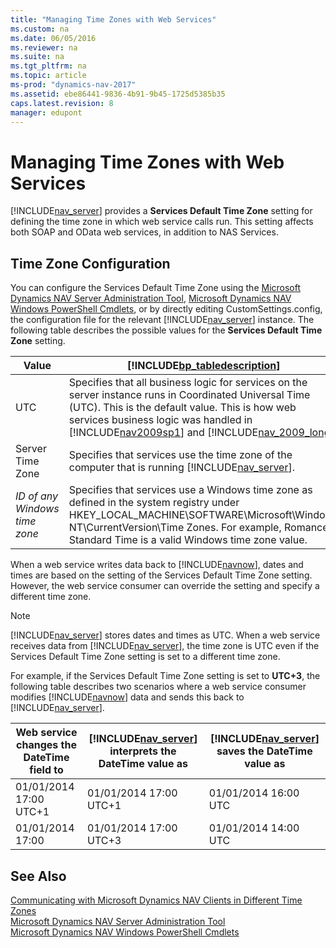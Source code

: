 ```yaml
---
title: "Managing Time Zones with Web Services"
ms.custom: na
ms.date: 06/05/2016
ms.reviewer: na
ms.suite: na
ms.tgt_pltfrm: na
ms.topic: article
ms-prod: "dynamics-nav-2017"
ms.assetid: ebe86441-9836-4b91-9b45-1725d5385b35
caps.latest.revision: 8
manager: edupont
---
```

# Managing Time Zones with Web Services
[!INCLUDE[nav_server](includes/nav_server_md.md)] provides a **Services Default Time Zone** setting for defining the time zone in which web service calls run. This setting affects both SOAP and OData web services, in addition to NAS Services.  
  
## Time Zone Configuration  
 You can configure the Services Default Time Zone using the [Microsoft Dynamics NAV Server Administration Tool](Microsoft-Dynamics-NAV-Server-Administration-Tool.md), [Microsoft Dynamics NAV Windows PowerShell Cmdlets](Microsoft-Dynamics-NAV-Windows-PowerShell-Cmdlets.md), or by directly editing CustomSettings.config, the configuration file for the relevant [!INCLUDE[nav_server](includes/nav_server_md.md)] instance. The following table describes the possible values for the **Services Default Time Zone** setting.  
  
|Value|[!INCLUDE[bp_tabledescription](includes/bp_tabledescription_md.md)]|  
|-----------|---------------------------------------|  
|UTC|Specifies that all business logic for services on the server instance runs in Coordinated Universal Time \(UTC\). This is the default value. This is how web services business logic was handled in [!INCLUDE[nav2009sp1](includes/nav2009sp1_md.md)] and [!INCLUDE[nav_2009_long](includes/nav_2009_long_md.md)].|  
|Server Time Zone|Specifies that services use the time zone of the computer that is running [!INCLUDE[nav_server](includes/nav_server_md.md)].|  
|*ID of any Windows time zone*|Specifies that services use a Windows time zone as defined in the system registry under HKEY\_LOCAL\_MACHINE\\SOFTWARE\\Microsoft\\Windows NT\\CurrentVersion\\Time Zones. For example, Romance Standard Time is a valid Windows time zone value.|  
  
 When a web service writes data back to [!INCLUDE[navnow](includes/navnow_md.md)], dates and times are based on the setting of the Services Default Time Zone setting. However, the web service consumer can override the setting and specify a different time zone.  
  
> [!NOTE]  
>  [!INCLUDE[nav_server](includes/nav_server_md.md)] stores dates and times as UTC. When a web service receives data from [!INCLUDE[nav_server](includes/nav_server_md.md)], the time zone is UTC even if the Services Default Time Zone setting is set to a different time zone.  
  
 For example, if the Services Default Time Zone setting is set to **UTC+3**, the following table describes two scenarios where a web service consumer modifies [!INCLUDE[navnow](includes/navnow_md.md)] data and sends this back to [!INCLUDE[nav_server](includes/nav_server_md.md)].  
  
|Web service changes the DateTime field to|[!INCLUDE[nav_server](includes/nav_server_md.md)] interprets the DateTime value as|[!INCLUDE[nav_server](includes/nav_server_md.md)] saves the DateTime value as|  
|-----------------------------------------------|---------------------------------------------------------------|----------------------------------------------------------|  
|01/01/2014 17:00 UTC+1|01/01/2014 17:00 UTC+1|01/01/2014 16:00 UTC|  
|01/01/2014 17:00|01/01/2014 17:00 UTC+3|01/01/2014 14:00 UTC|  
  
## See Also  
 [Communicating with Microsoft Dynamics NAV Clients in Different Time Zones](Communicating-with-Microsoft-Dynamics-NAV-Clients-in-Different-Time-Zones.md)   
 [Microsoft Dynamics NAV Server Administration Tool](Microsoft-Dynamics-NAV-Server-Administration-Tool.md)   
 [Microsoft Dynamics NAV Windows PowerShell Cmdlets](Microsoft-Dynamics-NAV-Windows-PowerShell-Cmdlets.md)